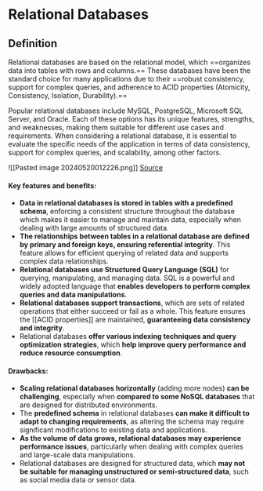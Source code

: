 # Relational Databases
## Definition

Relational databases are based on the relational model, which ==organizes data into tables with rows and columns.== These databases have been the standard choice for many applications due to their ==robust consistency, support for complex queries, and adherence to ACID properties (Atomicity, Consistency, Isolation, Durability).== 


Popular relational databases include MySQL, PostgreSQL, Microsoft SQL Server, and Oracle. Each of these options has its unique features, strengths, and weaknesses, making them suitable for different use cases and requirements. When considering a relational database, it is essential to evaluate the specific needs of the application in terms of data consistency, support for complex queries, and scalability, among other factors.

![[Pasted image 20240520012226.png]]
[Source](https://substackcdn.com/image/fetch/f_auto,q_auto:good,fl_progressive:steep/https%3A%2F%2Fsubstack-post-media.s3.amazonaws.com%2Fpublic%2Fimages%2Fb5d5235c-260c-4cf6-969b-efa2af2265bb_1600x402.png)

#### Key features and benefits:
- **Data in relational databases is stored in tables with a predefined schema**, enforcing a consistent structure throughout the database which makes it easier to manage and maintain data, especially when dealing with large amounts of structured data.
- **The relationships between tables in a relational database are defined by primary and foreign keys, ensuring referential integrity**. This feature allows for efficient querying of related data and supports complex data relationships.
-   **Relational databases use Structured Query Language (SQL)** for querying, manipulating, and managing data. SQL is a powerful and widely adopted language that **enables developers to perform complex queries and data manipulations**.
- **Relational databases support transactions**, which are sets of related operations that either succeed or fail as a whole. This feature ensures the [[ACID properties]] are maintained, **guaranteeing data consistency and integrity**.
- Relational databases **offer various indexing techniques and query optimization strategies**, which **help improve query performance and reduce resource consumption**.

#### Drawbacks:
- **Scaling relational databases horizontally** (adding more nodes) **can be challenging**, especially when **compared to some NoSQL databases** that are designed for distributed environments.
- The **predefined schema** in relational databases **can make it difficult to adapt to changing requirements**, as altering the schema may require significant modifications to existing data and applications.
- **As the volume of data grows, relational databases may experience performance issues**, particularly when dealing with complex queries and large-scale data manipulations.
- Relational databases are designed for structured data, which **may not be suitable for managing unstructured or semi-structured data**, such as social media data or sensor data.